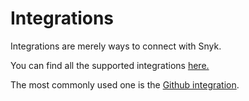 # Integrations

Integrations are merely ways to connect with Snyk. 

You can find all the supported integrations [here.](https://snyk.io/integrations/)

The most commonly used one is the [Github integration](https://docs.snyk.io/integrations/git-repository-scm-integrations/snyk-github-integration#how-to-connect-github-to-snyk).

